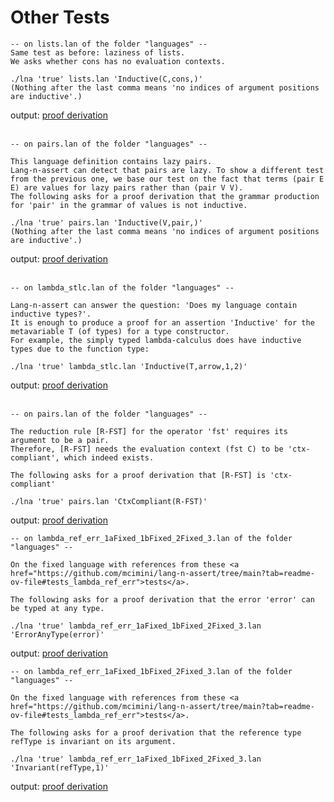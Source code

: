 
# <a name="tests"></a>Other Tests





```
-- on lists.lan of the folder "languages" -- 
Same test as before: laziness of lists.    
We asks whether cons has no evaluation contexts. 

./lna 'true' lists.lan 'Inductive(C,cons,)'     
(Nothing after the last comma means 'no indices of argument positions are inductive'.)
```
output: <a href="tests/lists_lazy.proof.txt">proof derivation</a><br /> <br />




```
-- on pairs.lan of the folder "languages" -- 

This language definition contains lazy pairs. 
Lang-n-assert can detect that pairs are lazy. To show a different test from the previous one, we base our test on the fact that terms (pair E E) are values for lazy pairs rather than (pair V V). 
The following asks for a proof derivation that the grammar production for 'pair' in the grammar of values is not inductive. 

./lna 'true' pairs.lan 'Inductive(V,pair,)' 
(Nothing after the last comma means 'no indices of argument positions are inductive'.)
```
output: <a href="tests/pairs_lazy.proof.txt">proof derivation</a><br /> <br />




```
-- on lambda_stlc.lan of the folder "languages" -- 

Lang-n-assert can answer the question: 'Does my language contain inductive types?'. 
It is enough to produce a proof for an assertion 'Inductive' for the metavariable T (of types) for a type constructor. 
For example, the simply typed lambda-calculus does have inductive types due to the function type: 

./lna 'true' lambda_stlc.lan 'Inductive(T,arrow,1,2)'
```
output: <a href="tests/lambda_stlc_inductiveTypes.proof.txt">proof derivation</a><br /> <br />




```
-- on pairs.lan of the folder "languages" -- 

The reduction rule [R-FST] for the operator 'fst' requires its argument to be a pair. 
Therefore, [R-FST] needs the evaluation context (fst C) to be 'ctx-compliant', which indeed exists. 

The following asks for a proof derivation that [R-FST] is 'ctx-compliant'

./lna 'true' pairs.lan 'CtxCompliant(R-FST)'          
```
output: <a href="tests/pairs_fst_ctxCompliant.proof.txt">proof derivation</a>




```
-- on lambda_ref_err_1aFixed_1bFixed_2Fixed_3.lan of the folder "languages" -- 

On the fixed language with references from these <a href="https://github.com/mcimini/lang-n-assert/tree/main?tab=readme-ov-file#tests_lambda_ref_err">tests</a>.  

The following asks for a proof derivation that the error 'error' can be typed at any type. 

./lna 'true' lambda_ref_err_1aFixed_1bFixed_2Fixed_3.lan 'ErrorAnyType(error)'
```
output: <a href="tests/lambda_ref_err_error_any_type.proof.txt">proof derivation</a>





```
-- on lambda_ref_err_1aFixed_1bFixed_2Fixed_3.lan of the folder "languages" -- 

On the fixed language with references from these <a href="https://github.com/mcimini/lang-n-assert/tree/main?tab=readme-ov-file#tests_lambda_ref_err">tests</a>.  

The following asks for a proof derivation that the reference type refType is invariant on its argument. 

./lna 'true' lambda_ref_err_1aFixed_1bFixed_2Fixed_3.lan 'Invariant(refType,1)'        
```
output: <a href="tests/lambda_ref_err_refType_invariant.proof.txt">proof derivation</a>

